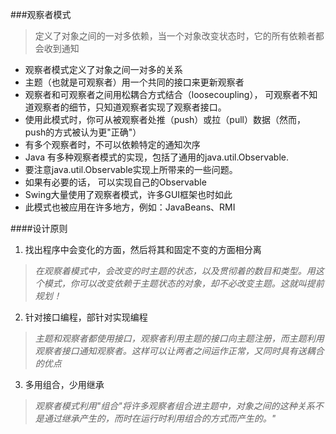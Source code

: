 ###观察者模式        

> 定义了对象之间的一对多依赖，当一个对象改变状态时，它的所有依赖者都会收到通知

* 观察者模式定义了对象之间一对多的关系
* 主题（也就是可观察者）用一个共同的接口来更新观察者
* 观察者和可观察者之间用松耦合方式结合（loosecoupling）， 可观察者不知道观察者的细节，只知道观察者实现了观察者接口。
* 使用此模式时，你可从被观察者处推（push）或拉（pull）数据（然而，push的方式被认为更"正确"）
* 有多个观察者时，不可以依赖特定的通知次序
* Java 有多种观察者模式的实现，包括了通用的java.util.Observable.
* 要注意java.util.Observable实现上所带来的一些问题。
* 如果有必要的话， 可以实现自己的Observable
* Swing大量使用了观察者模式，许多GUI框架也时如此
* 此模式也被应用在许多地方，例如：JavaBeans、RMI


####设计原则
1. 找出程序中会变化的方面，然后将其和固定不变的方面相分离  

> *在观察着模式中，会改变的时主题的状态，以及贯彻着的数目和类型。用这个模式，你可以改变依赖于主题状态的对象，却不必改变主题。这就叫提前规划！*

2. 针对接口编程，部针对实现编程

> *主题和观察者都使用接口，观察者利用主题的接口向主题注册，而主题利用观察者接口通知观察者。这样可以让两者之间运作正常，又同时具有送耦合的优点*

3. 多用组合，少用继承

> *观察者模式利用"组合"将许多观察者组合进主题中，对象之间的这种关系不是通过继承产生的，而时在运行时利用组合的方式而产生的。"*